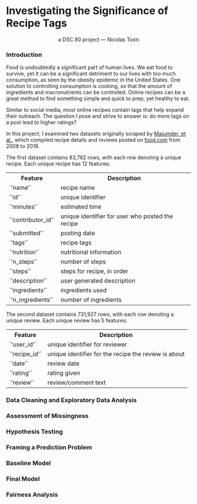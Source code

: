 
# Investigating the Significance of Recipe Tags
<p style="text-align:center;">a DSC 80 project — Nicolas Toon</p>

### <b>Introduction</b>
Food is undoubtedly a significant part of human lives. We eat food to survive, yet it can be a significant detriment to our lives with too much consumption, as seen by the obesity epidemic in the United States. One solution to controlling consumption is cooking, so that the amount of ingredients and macronutrients can be controlled. Online recipes can be a great method to find something simple and quick to prep, yet healthy to eat.

Similar to social media, most online recipes contain tags that help expand their outreach. The question I pose and strive to answer is: do more tags on a post lead to higher ratings?

In this project, I examined two datasets originally scraped by <a href='https://cseweb.ucsd.edu/~jmcauley/pdfs/emnlp19c.pdf'>Majumder, et al.</a>, which compiled recipe details and reviews posted on <a href='https://www.food.com/'>food.com</a> from 2008 to 2018.

The first dataset contains 83,782 rows, with each row denoting a unique recipe. Each unique recipe has 12 features:
<table>
  <tr>
    <th>Feature</th>
    <th>Description</th>
  </tr>
  <tr>
    <td>`'name'`</td>
    <td>recipe name</td>
  </tr>
  <tr>
    <td>`'id'`</td>
    <td>unique identifier</td>
  </tr>
  <tr>
    <td>`'minutes'`</td>
    <td>estimated time</td>
  </tr>
  <tr>
    <td>`'contributor_id'`</td>
    <td>unique identifier for user who posted the recipe</td>
  </tr>
  <tr>
    <td>`'submitted'`</td>
    <td>posting date</td>
  </tr>
  <tr>
    <td>`'tags'`</td>
    <td>recipe tags</td>
  </tr>
  <tr>
    <td>`'nutrition'`</td>
    <td>nutritional information</td>
  </tr>
  <tr>
    <td>`'n_steps'`</td>
    <td>number of steps</td>
  </tr>
  <tr>
    <td>`'steps'`</td>
    <td>steps for recipe, in order</td>
  </tr>
  <tr>
    <td>`'description'`</td>
    <td>user generated description</td>
  </tr>
  <tr>
    <td>`'ingredients'`</td>
    <td>ingredients used</td>
  </tr>
  <tr>
    <td>`'n_ingredients'`</td>
    <td>number of ingredients</td>
  </tr>
</table>

The second dataset contains 731,927 rows, with each row denoting a unique review. Each unique review has 5 features:
<table>
  <tr>
    <th>Feature</th>
    <th>Description</th>
  </tr>
  <tr>
    <td>`'user_id'`</td>
    <td>unique identifier for reviewer</td>
  </tr>
  <tr>
    <td>`'recipe_id'`</td>
    <td>unique identifier for the recipe the review is about</td>
  </tr>
  <tr>
    <td>`'date'`</td>
    <td>review date</td>
  </tr>
  <tr>
    <td>`'rating'`</td>
    <td>rating given</td>
  </tr>
  <tr>
    <td>`'review'`</td>
    <td>review/comment text</td>
  </tr>
</table>

### Data Cleaning and Exploratory Data Analysis
### Assessment of Missingness
### Hypothesis Testing
### Framing a Prediction Problem
### Baseline Model
### Final Model
### Fairness Analysis
